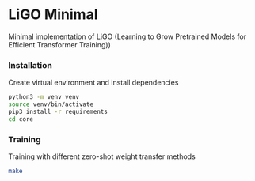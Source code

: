 # LiGO Minimal
Minimal implementation of LiGO (Learning to Grow Pretrained Models for Efficient Transformer Training))

### Installation
Create virtual environment and install dependencies
```bash
python3 -m venv venv
source venv/bin/activate
pip3 install -r requirements
cd core
```

### Training
Training with different zero-shot weight transfer methods
```bash
make
```
